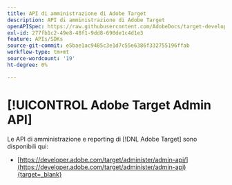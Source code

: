 ```yaml
---
title: API di amministrazione di Adobe Target
description: API di amministrazione di Adobe Target
openAPISpec: https://raw.githubusercontent.com/AdobeDocs/target-developers/main/src/admin-api.json
exl-id: 277fb1c2-49e8-48f1-9dd8-690de1c4d1e3
feature: APIs/SDKs
source-git-commit: e5bae1ac9485c3e1d7c55e6386f332755196ffab
workflow-type: tm+mt
source-wordcount: '19'
ht-degree: 0%

---
```


# [!UICONTROL Adobe Target Admin API]

Le API di amministrazione e reporting di [!DNL Adobe Target] sono disponibili qui:

* [https://developer.adobe.com/target/administer/admin-api/](https://developer.adobe.com/target/administer/admin-api){target=_blank}

